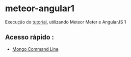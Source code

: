# meteor-angular1
Execução do [tutorial](http://www.angular-meteor.com/), utilizando Meteor Meter e AngularJS 1

## Acesso rápido :
- [Mongo Command Line](https://github.com/vinnyfs89/meteor-angular1/tree/master/server)
